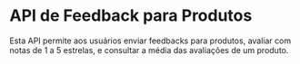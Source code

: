 # API de Feedback para Produtos

Esta API permite aos usuários enviar feedbacks para produtos, avaliar com notas de 1 a 5 estrelas, e consultar a média das avaliações de um produto.
